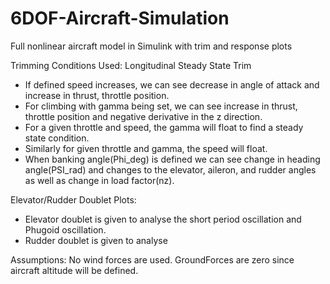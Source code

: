 # 6DOF-Aircraft-Simulation
Full nonlinear aircraft model in Simulink with trim and response plots

Trimming Conditions Used:
Longitudinal Steady State Trim 
- If defined speed increases, we can see decrease in angle of attack and increase in thrust, throttle position.
- For climbing with gamma being set, we can see increase in thrust, throttle position and negative derivative in the z direction.
- For a given throttle and speed, the gamma will float to find a steady state condition.
- Similarly for given throttle and gamma, the speed will float.
- When banking angle(Phi_deg) is defined we can see change in heading angle(PSI_rad) and changes to the elevator, aileron, and rudder angles as well as change in load factor(nz). 

Elevator/Rudder Doublet Plots:
- Elevator doublet is given to analyse the short period oscillation and Phugoid oscillation.
- Rudder doublet is given to analyse 

Assumptions:
No wind forces are used.
GroundForces are zero since aircraft altitude will be defined.
